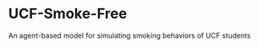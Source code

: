 UCF-Smoke-Free
==============

An agent-based model for simulating smoking behaviors of UCF students
